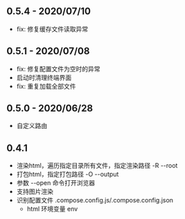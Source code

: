 ## 0.5.4 - 2020/07/10
- fix: 修复缓存文件读取异常
 
## 0.5.1 - 2020/07/08
- fix: 修复配置文件为空时的异常
- 启动时清理终端界面
- fix: 重复加载全部文件

## 0.5.0 - 2020/06/28
- 自定义路由

## 0.4.1
- 渲染html，遍历指定目录所有文件，指定渲染路径 -R --root
- 打包html，指定打包路径 -O --output
- 参数 --open 命令打开浏览器
- 支持图片渲染
- 识别配置文件 .compose.config.js/.compose.config.json 
  - html 环境变量 env 
